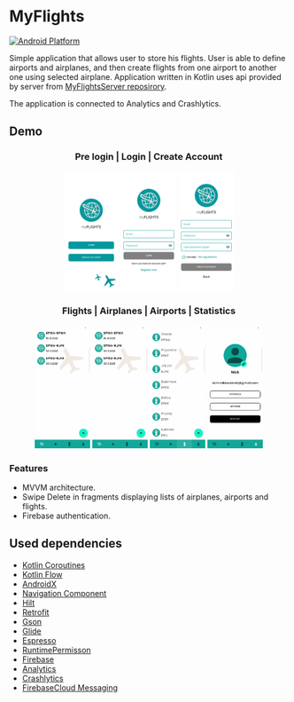 # MyFlights

[![Android Platform](https://img.shields.io/badge/Android-3DDC84?style=for-the-badge&logo=android&logoColor=white)](https://developer.android.com/)

Simple application that allows user to store his flights. User is able to define airports and airplanes, and then create 
flights from one airport to another one using selected airplane. Application written in Kotlin uses api provided
by server from [MyFlightsServer reposirory](https://github.com/DominikKossinski/MyFlightsServer).

The application is connected to Analytics and Crashlytics.

## Demo

###

<h3 align="center">Pre login | Login | Create Account</h3>
<p align="center">
  <img src="readme-assets/pre-login.jpg" width="100" />
  <img src="readme-assets/login.jpg" width="100" /> 
  <img src="readme-assets/create-account.jpg" width="100" />
</p>

<h3 align="center">Flights | Airplanes | Airports | Statistics</h3>
<p align="center">
  <img src="readme-assets/flights.gif?raw=true" width="100" />
  <img src="readme-assets/airplanes.gif?raw=true" width="100" /> 
  <img src="readme-assets/airports.gif?raw=true" width="100" /> 
  <img src="readme-assets/stats.gif?raw=true" width="100" />
</p>

### Features

- MVVM architecture.
- Swipe Delete in fragments displaying lists of airplanes, airports and flights.
- Firebase authentication.

## Used dependencies

- [Kotlin Coroutines](https://developer.android.com/kotlin/coroutines)
- [Kotlin Flow](https://developer.android.com/kotlin/flow)
- [AndroidX](https://developer.android.com/jetpack/androidx)
- [Navigation Component](https://developer.android.com/training/dependency-injection/hilt-android)
- [Hilt](https://developer.android.com/training/dependency-injection/hilt-android)
- [Retrofit](https://square.github.io/retrofit/)
- [Gson](https://github.com/google/gson)
- [Glide](https://github.com/bumptech/glide)
- [Espresso](https://developer.android.com/training/testing/espresso)
- [RuntimePermisson](https://github.com/florent37/RuntimePermission)
- [Firebase](https://firebase.google.com/docs/android/setup)
- [Analytics](https://firebase.google.com/docs/analytics)
- [Crashlytics](https://firebase.google.com/docs/crashlytics/)
- [FirebaseCloud Messaging](https://firebase.google.com/docs/cloud-messaging/)
